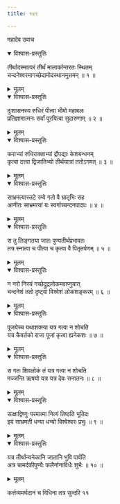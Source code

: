 ```yaml
---
title: १४९

---
```

महादेव उवाच  

<details open><summary>विश्वास-प्रस्तुतिः</summary>

तीर्थादस्मात्परं तीर्थं मालार्कान्तरतः स्थितम्  
चन्दनेश्वरमागच्छेदामोदस्थानमुत्तमम् ॥ १ ॥
</details>

<details><summary>मूलम्</summary>

तीर्थादस्मात्परं तीर्थं मालार्कान्तरतः स्थितम्  
चन्दनेश्वरमागच्छेदामोदस्थानमुत्तमम् ॥ १ ॥
</details>



<details open><summary>विश्वास-प्रस्तुतिः</summary>

दुःशासनस्य रुधिरं पीत्वा भीमो महाबलः  
प्रतिज्ञामात्मनः सर्वां पूरयित्वा सुदारुणाम् ॥ २ ॥
</details>

<details><summary>मूलम्</summary>

दुःशासनस्य रुधिरं पीत्वा भीमो महाबलः  
प्रतिज्ञामात्मनः सर्वां पूरयित्वा सुदारुणाम् ॥ २ ॥
</details>



<details open><summary>विश्वास-प्रस्तुतिः</summary>

कराभ्यां रुधिराक्ताभ्यां द्रौपद्याः केशबन्धनम्  
कृत्वा दत्त्वा द्विजातिभ्यो तीर्थयात्रां ततोऽगमत् ॥ ३ ॥
</details>

<details><summary>मूलम्</summary>

कराभ्यां रुधिराक्ताभ्यां द्रौपद्याः केशबन्धनम्  
कृत्वा दत्त्वा द्विजातिभ्यो तीर्थयात्रां ततोऽगमत् ॥ ३ ॥
</details>



<details open><summary>विश्वास-प्रस्तुतिः</summary>

साभ्रमत्यास्तटे रम्ये गतो वै भ्रातृभिः सह  
आनीतः साभ्रमत्यां यः स्वर्गाच्चन्दनपादपः ॥ ४ ॥
</details>

<details><summary>मूलम्</summary>

साभ्रमत्यास्तटे रम्ये गतो वै भ्रातृभिः सह  
आनीतः साभ्रमत्यां यः स्वर्गाच्चन्दनपादपः ॥ ४ ॥
</details>



<details open><summary>विश्वास-प्रस्तुतिः</summary>

स तु लिङ्गतया जातः पुण्यतीर्थप्रभावतः  
तत्र स्नात्वा च पीत्वा च कृत्वा वै पितृतर्पणम् ॥ ५ ॥
</details>

<details><summary>मूलम्</summary>

स तु लिङ्गतया जातः पुण्यतीर्थप्रभावतः  
तत्र स्नात्वा च पीत्वा च कृत्वा वै पितृतर्पणम् ॥ ५ ॥
</details>



<details open><summary>विश्वास-प्रस्तुतिः</summary>

न नरो निरयं गच्छेद्रुद्रलोकमवाप्नुयात्  
चन्दनेशं ततो दृष्ट्वा विश्वेशं लोकशङ्करम् ॥ ६ ॥
</details>

<details><summary>मूलम्</summary>

न नरो निरयं गच्छेद्रुद्रलोकमवाप्नुयात्  
चन्दनेशं ततो दृष्ट्वा विश्वेशं लोकशङ्करम् ॥ ६ ॥
</details>



<details open><summary>विश्वास-प्रस्तुतिः</summary>

पूजयेच्च यथाशक्त्या यत्र गत्वा न शोचति  
यत्र कैवर्तको राजा पूजां कृत्वा ह्यनेकशः ॥ ७ ॥
</details>

<details><summary>मूलम्</summary>

पूजयेच्च यथाशक्त्या यत्र गत्वा न शोचति  
यत्र कैवर्तको राजा पूजां कृत्वा ह्यनेकशः ॥ ७ ॥
</details>



<details open><summary>विश्वास-प्रस्तुतिः</summary>

स गतः शिवलोकं तं यत्र गत्वा न शोचति  
मज्जन्ति ऋषयो यत्र यत्र देवः सनातनः ॥ ८ ॥
</details>

<details><summary>मूलम्</summary>

स गतः शिवलोकं तं यत्र गत्वा न शोचति  
मज्जन्ति ऋषयो यत्र यत्र देवः सनातनः ॥ ८ ॥
</details>



<details open><summary>विश्वास-प्रस्तुतिः</summary>

साक्षाद्विष्णुः परमात्मा नित्यं तिष्ठति भूतिदः  
इयं साभ्रमती धन्या धन्यो विश्वेश्वरः प्रभुः ॥ ९ ॥
</details>

<details><summary>मूलम्</summary>

साक्षाद्विष्णुः परमात्मा नित्यं तिष्ठति भूतिदः  
इयं साभ्रमती धन्या धन्यो विश्वेश्वरः प्रभुः ॥ ९ ॥
</details>



<details open><summary>विश्वास-प्रस्तुतिः</summary>

यत्र तीर्थान्यनेकानि जातानि भुवि पार्वति  
अत्र चामर्दकीपुण्यैः फलैर्नानाविधैः शुभैः ॥ १० ॥
</details>

<details><summary>मूलम्</summary>

यत्र तीर्थान्यनेकानि जातानि भुवि पार्वति  
अत्र चामर्दकीपुण्यैः फलैर्नानाविधैः शुभैः ॥ १० ॥
</details>


कर्त्तव्यमर्घदानं च विधिना तत्र सुन्दरि ११
